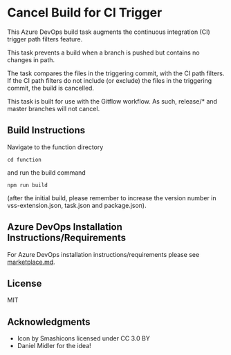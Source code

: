 # Cancel Build for CI Trigger

This Azure DevOps build task augments the continuous integration (CI) trigger path filters feature.

This task prevents a build when a branch is pushed but contains no changes in path.

The task compares the files in the triggering commit, with the CI path filters. If the CI path filters do not include (or exclude) the files in the triggering commit, the build is cancelled.

This task is built for use with the Gitflow workflow. As such, release/* and master branches will not cancel.

## Build Instructions

Navigate to the function directory

```
cd function
```

and run the build command

```
npm run build
```

(after the initial build, please remember to increase the version number in vss-extension.json, task.json and package.json).

## Azure DevOps Installation Instructions/Requirements

For Azure DevOps installation instructions/requirements please see [marketplace.md](marketplace.md).

## License

MIT

## Acknowledgments

* Icon by Smashicons licensed under CC 3.0 BY
* Daniel Midler for the idea!